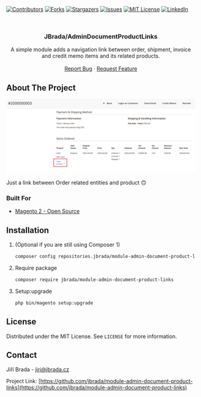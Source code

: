 <div id="top"></div>

[![Contributors][contributors-shield]][contributors-url]
[![Forks][forks-shield]][forks-url]
[![Stargazers][stars-shield]][stars-url]
[![Issues][issues-shield]][issues-url]
[![MIT License][license-shield]][license-url]
[![LinkedIn][linkedin-shield]][linkedin-url]

<br />
<div align="center">

<h3 align="center">JBrada/AdminDocumentProductLinks</h3>

  <p align="center">
    A simple module adds a navigation link between order, shipment, invoice and credit memo items and its related products.
    <br />
    <br />
    <a href="https://github.com/jbrada/module-admin-document-product-links/issues">Report Bug</a>
    ·
    <a href="https://github.com/jbrada/module-admin-document-product-links/issues">Request Feature</a>
  </p>
</div>

## About The Project

[![ScreenShot][product-screenshot]](https://github.com/jbrada/module-admin-document-product-links)

Just a link between Order related entities and product :upside_down_face:


### Built For

* [Magento 2 - Open Source](https://magento.com/)


## Installation

1. (Optional if you are still using Composer 1)
    ```sh
    composer config repositories.jbrada/module-admin-document-product-links vcs https://github.com/jbrada/module-admin-document-product-links
    ```

2. Require package
   ```sh
   composer require jbrada/module-admin-document-product-links
   ```
3. Setup:upgrade
   ```sh
   php bin/magento setup:upgrade
   ```


<!-- LICENSE -->
## License

Distributed under the MIT License. See `LICENSE` for more information.



<!-- CONTACT -->

## Contact

Jiří Brada - jiri@jbrada.cz

Project Link: [https://github.com/jbrada/module-admin-document-product-links](https://github.com/jbrada/module-admin-document-product-links)




<!-- MARKDOWN LINKS & IMAGES -->
<!-- https://www.markdownguide.org/basic-syntax/#reference-style-links -->
[contributors-shield]: https://img.shields.io/github/contributors/jbrada/module-admin-document-product-links.svg?style=for-the-badge
[contributors-url]: https://github.com/jbrada/module-admin-document-product-links/graphs/contributors
[forks-shield]: https://img.shields.io/github/forks/jbrada/module-admin-document-product-links.svg?style=for-the-badge
[forks-url]: https://github.com/jbrada/module-admin-document-product-links/network/members
[stars-shield]: https://img.shields.io/github/stars/jbrada/module-admin-document-product-links.svg?style=for-the-badge
[stars-url]: https://github.com/jbrada/module-admin-document-product-links/stargazers
[issues-shield]: https://img.shields.io/github/issues/jbrada/module-admin-document-product-links.svg?style=for-the-badge
[issues-url]: https://github.com/jbrada/module-admin-document-product-links/issues
[license-shield]: https://img.shields.io/github/license/jbrada/module-admin-document-product-links.svg?style=for-the-badge
[license-url]: https://github.com/jbrada/module-admin-document-product-links/blob/main/LICENSE.md
[linkedin-shield]: https://img.shields.io/badge/-LinkedIn-black.svg?style=for-the-badge&logo=linkedin&colorB=555
[linkedin-url]: https://linkedin.com/in/jbrada
[product-screenshot]: images/screenshot.png
